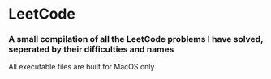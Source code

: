 # LeetCode
### A small compilation of all the LeetCode problems I have solved, seperated by their difficulties and names

All executable files are built for MacOS only.